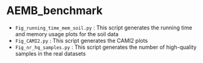 # AEMB_benchmark


- `Fig_running_time_mem_soil.py` : This script generates the running time and memory usage plots for the soil data
- `Fig_CAMI2.py` : This script generates the CAMI2 plots
- `Fig_nr_hq_samples.py` : This script generates the number of high-quality samples in the real datasets
